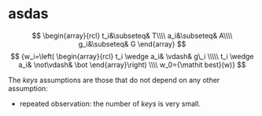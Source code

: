 # asdas

$$
\begin{array}{rcl}
t_i&\subseteq& T\\\\
a_i&\subseteq& A\\\\
g_i&\subseteq& G
\end{array}
$$
$$
{w_i=\left(
\begin{array}{rcl}
t_i \wedge a_i& \vdash& g\_i \\\\\ 
t_i \wedge a_i& \not\vdash& \bot
\end{array}\right)
\\\\
w_0={\mathit best}(w)}
$$

The _keys_ assumptions are those that do not depend on any other assumption:

- repeated observation: the number of _keys_  is very small.
